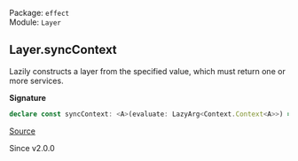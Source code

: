 Package: `effect`<br />
Module: `Layer`<br />

## Layer.syncContext

Lazily constructs a layer from the specified value, which must return one or more
services.

**Signature**

```ts
declare const syncContext: <A>(evaluate: LazyArg<Context.Context<A>>) => Layer<A>
```

[Source](https://github.com/Effect-TS/effect/tree/main/packages/effect/src/Layer.ts#L740)

Since v2.0.0